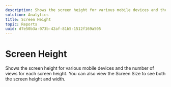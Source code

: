 ```yaml
---
description: Shows the screen height for various mobile devices and the number of views for each screen height. You can also view the Screen Size to see both the screen height and width.
solution: Analytics
title: Screen Height
topic: Reports
uuid: d7e50b3a-073b-42af-81b5-1512f169a505
---
```


# Screen Height

Shows the screen height for various mobile devices and the number of views for each screen height. You can also view the Screen Size to see both the screen height and width.

